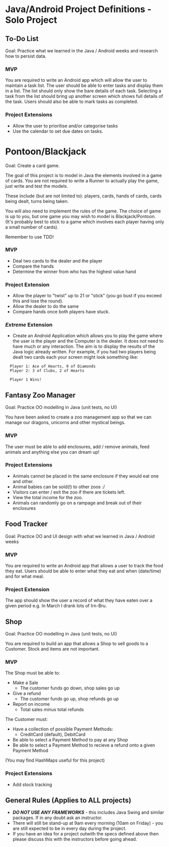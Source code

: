 # Java/Android Project Definitions - Solo Project

## To-Do List

Goal: Practice what we learned in the Java / Android weeks and research how to persist data. 

### MVP
You are required to write an Android app which will allow the user to maintain a task list. The user should be able to enter tasks and display them in a list. The list should only show the bare details of each task. Selecting a task from the list should bring up another screen which shows full details of the task.
Users should also be able to mark tasks as completed.

### Project Extensions

* Allow the user to prioritise and/or categorise tasks
* Use the calendar to set due dates on tasks. 

# Pontoon/Blackjack

Goal: Create a card game.

The goal of this project is to model in Java the elements involved in a game of cards. You are not required to write a Runner to actually play the game, just write and test the models.

These include (but are not limited to): players, cards, hands of cards, cards being dealt, turns being taken.

You will also need to implement the rules of the game. The choice of game is up to you, but one game you may wish to model is Blackjack/Pontoon. (It's probably best to stick to a game which involves each player having only a small number of cards).

Remember to use TDD!

### MVP 

- Deal two cards to the dealer and the player
- Compare the hands
- Determine the winner from who has the highest value hand 

### Project Extension

- Allow the player to "twist" up to 21 or "stick" (you go bust if you exceed this and lose the round).
- Allow the dealer to do the same
- Compare hands once both players have stuck.

###  ***Extreme*** Extension
- Create an Android Application which allows you to play the game where the user is the player and the Computer is the dealer. It does not need to have much or any interaction. The aim is to display the results of the Java logic already written. For example, if you had two players being dealt two cards each your screen might look something like:

```
  Player 1: Ace of Hearts, 9 of Diamonds
  Player 2: 3 of Clubs, 2 of Hearts

  Player 1 Wins!
```

## Fantasy Zoo Manager

Goal: Practice OO modelling  in Java (unit tests, no UI)

You have been asked to create a zoo management app so that we can manage our dragons, unicorns and other mystical beings. 

### MVP

The user must be able to add enclosures, add / remove animals, feed animals and anything else you can dream up!

### Project Extensions
 
* Animals cannot be placed in the same enclosure if they would eat one and other. 
* Animal babies can be sold(!) to other zoos :/
* Visitors can enter / exit the zoo if there are tickets left. 
* View the total income for the zoo.
* Animals can randomly go on a rampage and break out of their enclosures

## Food Tracker

Goal: Practice OO and UI design with what we learned in Java / Android weeks 

### MVP
You are required to write an Android app that allows a user to track the food they eat. Users should be able to enter what they eat and when (date/time) and for what meal. 

### Project Extension
The app should show the user a record of what they have eaten over a given period e.g. In March I drank lots of Irn-Bru.


## Shop

Goal: Practice OO modelling in Java (unit tests, no UI)

You are required to build an app that allows a Shop to sell goods to a Customer. Stock and items are not important. 

### MVP
The Shop must be able to:

* Make a Sale
  - The customer funds go down, shop sales go up
* Give a refund
  - The customer funds go up, shop refunds go up
* Report on income
  - Total sales minus total refunds

The Customer must:

* Have a collection of possible Payment Methods:
  - CreditCard (default), DebitCard
* Be able to select a Payment Method to pay at any Shop
* Be able to select a Payment Method to recieve a refund onto a given Payment Method

(You may find HashMaps useful for this project) 

### Project Extensions

* Add stock tracking


## General Rules (Applies to ALL projects)

* ***DO NOT USE ANY FRAMEWORKS*** - this includes Java Swing and similar packages. If in any doubt ask an instructor.
* There will still be stand-up at 9am every morning (10am on Friday) - you are still expected to be in every day during the project.
* If you have an idea for a project outwith the specs defined above then please discuss this with the instructors before going ahead.

